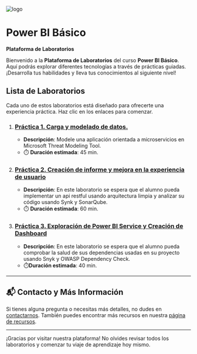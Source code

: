 ![logo]()

# Power BI Básico

**Plataforma de Laboratorios**

Bienvenido a la **Plataforma de Laboratorios** del curso **Power BI Básico**. Aquí podrás explorar diferentes tecnologías a través de prácticas guiadas. ¡Desarrolla tus habilidades y lleva tus conocimientos al siguiente nivel!

## Lista de Laboratorios
Cada uno de estos laboratorios está diseñado para ofrecerte una experiencia práctica. Haz clic en los enlaces para comenzar.

01. ### [Práctica 1. Carga y modelado de datos.](./Capitulo1/README.md)
    - **Descripción**: Modele una aplicación orientada a microservicios en Microsoft Threat Modeling Tool.
    - ⏱️ **Duración estimada**: 45 min.

02. ### [Práctica 2. Creación de informe y mejora en la experiencia de usuario](./Capitulo2/README.md)
    - **Descripción**: En este laboratorio se espera que el alumno pueda implementar un api restful usando arquitectura limpia y analizar su código usando Synk y SonarQube. 
    - ⏱️ **Duración estimada**: 60 min.

03. ### [Práctica 3. Exploración de Power BI Service y Creación de Dashboard](./Capitulo3/README.md)
    - **Descripción**: En este laboratorio se espera que el alumno pueda comprobar la salud de sus dependencias usadas en su proyecto usando Snyk y OWASP Dependency Check. 
    - ⏱️**Duración estimada**: 40 min.

---
## 📬 **Contacto y Más Información**

Si tienes alguna pregunta o necesitas más detalles, no dudes en [contactarnos](mailto:soporte@netec.com). También puedes encontrar más recursos en nuestra [página de recursos](https://netec.com).

---

¡Gracias por visitar nuestra plataforma! No olvides revisar todos los laboratorios y comenzar tu viaje de aprendizaje hoy mismo.
